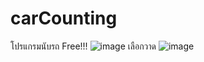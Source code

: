 # carCounting
โปรแกรมนับรถ Free!!!
![image](https://github.com/rutchaphon123/carCounting/assets/41964089/3afffb55-72ae-4e6c-b373-70293f57f744)
เลือกวาด
![image](https://github.com/rutchaphon123/carCounting/assets/41964089/29bd8d20-86b7-4e2e-bc4a-f3e259cfa824)
